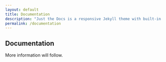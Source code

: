 ```yaml
---
layout: default
title: Documentation
description: "Just the Docs is a responsive Jekyll theme with built-in search that is easily customizable and hosted on GitHub Pages."
permalink: /documentation
---
```


## Documentation

More information will follow.
